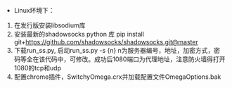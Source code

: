 - Linux环境下：
1. 在发行版安装libsodium库
2. 安装最新的shadowsocks python 库 pip install git+https://github.com/shadowsocks/shadowsocks.git@master
3. 下载run_ss.py, 启动run_ss.py -s {n} n为服务器编号，地址，加密方式，密码等全在该代码中，可修改。成功后1080端口为代理地址，注意防火墙得打开1080的tcp和udp
4. 配置chrome插件，SwitchyOmega.crx并加载配置文件OmegaOptions.bak

